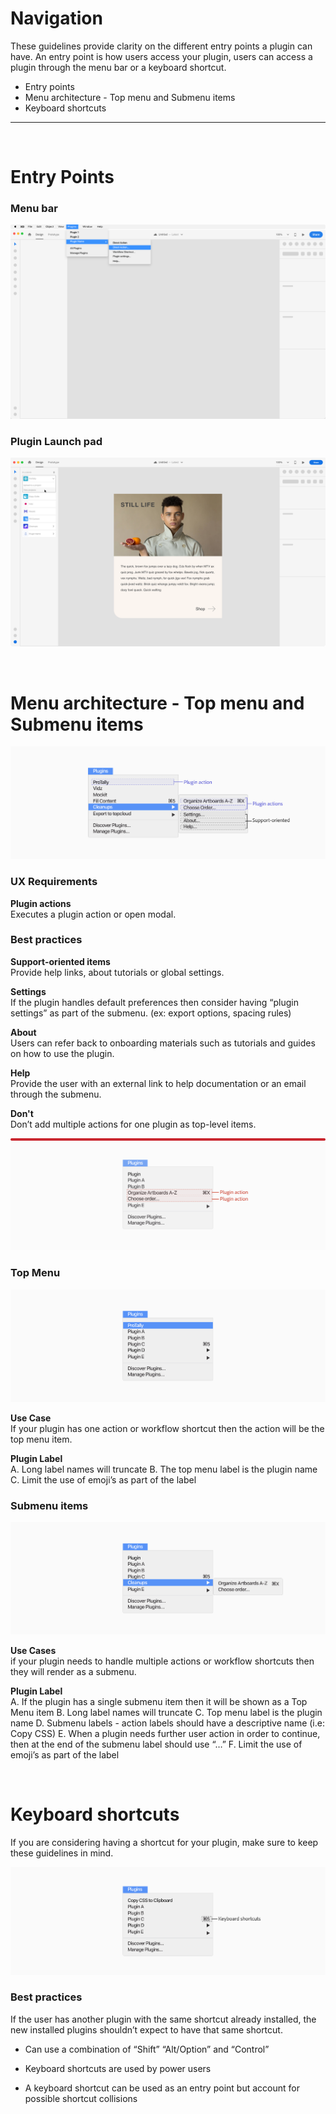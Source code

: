# Navigation

These guidelines provide clarity on the different entry points a plugin can have. An entry point is how users access your plugin, users can access a plugin through the menu bar or a keyboard shortcut.

- Entry points
- Menu architecture - Top menu and Submenu items
- Keyboard shortcuts


----------

 <br />
 
# Entry Points

### Menu bar

![Menu example in XD](../ux-images/Menu-bar-Xd.png)

### Plugin Launch pad 

![Panel launch pad example in XD](../ux-images/navigation-plugin-launchpad-1.png)

 <br />

# Menu architecture - Top menu and Submenu items

![Menu requirements](../ux-images/Menu-bar-reqs.png)

### UX Requirements 

**Plugin actions**  
Executes a plugin action or open modal.


### Best practices
**Support-oriented items**  
Provide help links, about tutorials or global settings.

**Settings**  
If the plugin handles default preferences then consider having “plugin settings” as part of the submenu. (ex: export options, spacing rules)

**About**  
Users can refer back to onboarding materials such as tutorials and guides on how to use the plugin.

**Help**  
Provide the user with an external link to help documentation or an email through the submenu.

**Don't**  
Don’t add multiple actions for one plugin as top-level items.

![Don't add multiple actions for one plugin at a top level](../ux-images/navigation-dont-4.png)


### Top Menu

![Top menu example in the menu bar](../ux-images/Top-Menu-items.png)

**Use Case**  
If your plugin has one action or workflow shortcut then the action will be the top menu item. 

**Plugin Label**  
A. Long label names will truncate
B. The top menu label is the plugin name
C. Limit the use of emoji’s as part of the label


### Submenu items
![Submenu example in the menu bar](../ux-images/Sub-Menu-items.png)

**Use Cases**  
if your plugin needs to handle multiple actions or workflow shortcuts then they will render as a submenu.

**Plugin Label**  
A. If the plugin has a single submenu item then it will be shown as a Top Menu item
B. Long label names will truncate
C. Top menu label is the plugin name
D. Submenu labels - action labels should have a descriptive name (i.e: Copy CSS)
E. When a plugin needs further user action in order to continue, then at the end of the submenu label should use “…”
F. Limit the use of emoji’s as part of the label

 <br />

# Keyboard shortcuts

If you are considering having a shortcut for your plugin, make sure to keep these guidelines in mind. 

![Keyboard shortcut example in the menu](../ux-images/Key-board-shortcuts.png)

### Best practices

If the user has another plugin with the same shortcut already installed, the new installed plugins shouldn’t expect to have that same shortcut.

- Can use a combination of “Shift” “Alt/Option” and “Control”

- Keyboard shortcuts are used by power users

- A keyboard shortcut can be used as an entry point but account for possible shortcut collisions
